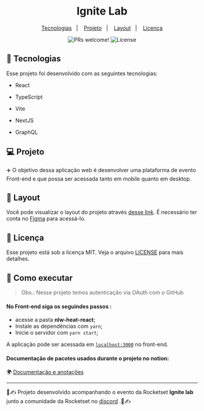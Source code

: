 <h1 align="center">
  Ignite Lab
</h1>

<p align="center">
  <a href="#-tecnologias">Tecnologias</a>&nbsp;&nbsp;&nbsp;|&nbsp;&nbsp;&nbsp;
  <a href="#-projeto">Projeto</a>&nbsp;&nbsp;&nbsp;|&nbsp;&nbsp;&nbsp;
  <a href="#-layout">Layout</a>&nbsp;&nbsp;&nbsp;|&nbsp;&nbsp;&nbsp;
  <a href="#memo-licença">Licença</a>
</p>

<p align="center">
 <img src="https://img.shields.io/static/v1?label=PRs&message=welcome&color=49AA26&labelColor=000000" alt="PRs welcome!" />
  <img alt="License" src="https://img.shields.io/static/v1?label=license&message=MIT&color=49AA26&labelColor=000000">
</p>

## 🚀 Tecnologias

Esse projeto foi desenvolvido com as seguintes tecnologias:

- React
  
- TypeScript
  
- Vite
  
- NextJS
  
- GraphQL

## 💻 Projeto

✈️ O objetivo dessa aplicação web é desenvolver uma plataforma de evento Front-end e que possa ser acessada tanto em mobile quanto em desktop.

## 🔖 Layout

Você pode visualizar o layout do projeto através [desse link](). É necessário ter conta no [Figma](https://figma.com) para acessá-lo.

## :memo: Licença

Esse projeto está sob a licença MIT. Veja o arquivo [LICENSE](LICENSE.md) para mais detalhes.

##  📜 Como executar

> Obs.: Nesse projeto temos autenticação via OAuth com o GitHub
> 
#### No Front-end siga os seguindes passos :

- acesse a pasta **nlw-heat-react**;
- Instale as dependências com `yarn`;
- Inicie o servidor com `yarn start`;

A aplicação pode ser acessada em [`localhost:3000`](http://localhost:3000) no front-end.

#### Documentação de pacotes usados durante o projeto no notion:

🌍 [Documentação e anotações]()

-----

💪✍️ Projeto desenvolvido acompanhando o evento da Rocketset **Ignite lab** junto a comunidade da Rocketset no [discord](http://starter-bot.rocketseat.dev/api/discord/login?param=YmFiZDBlNTQtNjBjZi00OWFhLWI3ZjAtYjhhOTYzYzE0MmY4) .💪✍️
